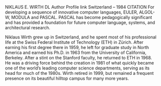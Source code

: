 NIKLAUS E. WIRTH DL Author Profile link
Switzerland – 1984
CITATION
For developing a sequence of innovative computer languages, EULER, ALGOL-W, MODULA and PASCAL. PASCAL has become pedagogically significant and has provided a foundation for future computer language, systems, and architectural research.


Niklaus Wirth grew up in Switzerland, and he spent most of his professional life at the Swiss Federal Institute of Technology (ETH) in Zürich. After earning his first degree there in 1959, he left for graduate study in North America and earned his Ph.D. in 1963 from the University of California, Berkeley. After a stint on the Stanford faculty, he returned to ETH in 1968. He was a driving force behind the creation in 1981 of what quickly became one of the world’s leading computer science departments, serving as its head for much of the 1980s. Wirth retired in 1999, but remained a frequent presence on its beautiful hilltop campus for many more years.